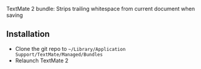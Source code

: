 TextMate 2 bundle: Strips trailing whitespace from current document when saving

## Installation

- Clone the git repo to  `~/Library/Application Support/TextMate/Managed/Bundles`
- Relaunch TextMate 2

